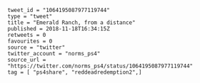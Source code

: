 ```
tweet_id = "1064195087977119744"
type = "tweet"
title = "Emerald Ranch, from a distance"
published = 2018-11-18T16:34:15Z
retweets = 0
favourites = 0
source = "twitter"
twitter_account = "norms_ps4"
source_url = "https://twitter.com/norms_ps4/status/1064195087977119744"
tag = [ "ps4share", "reddeadredemption2",]
```

<p class='image'><img src='https://mnf.m17s.net/2018/11/18/DsTHyoPWwAMdJNi.jpg' alt=''></p>

